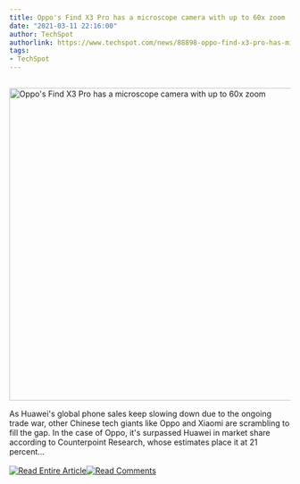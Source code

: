 ```yaml
---
title: Oppo's Find X3 Pro has a microscope camera with up to 60x zoom
date: "2021-03-11 22:16:00"
author: TechSpot
authorlink: https://www.techspot.com/news/88898-oppo-find-x3-pro-has-microscope-camera-up.html
tags:
- TechSpot
---
```

<a href="https://www.techspot.com/news/88898-oppo-find-x3-pro-has-microscope-camera-up.html" target="_blank"><img src="https://static.techspot.com/images2/news/ts3_thumbs/2021/03/2021-03-11-ts3_thumbs-bd5.jpg" width="800" height="560" style="padding: 15px 0" title="Oppo's Find X3 Pro has a microscope camera with up to 60x zoom" /></a><br />As Huawei's global phone sales keep slowing down due to the ongoing trade war, other Chinese tech giants like Oppo and Xiaomi are scrambling to fill the gap. In the case of Oppo, it's surpassed Huawei in market share according to Counterpoint Research, whose estimates place it at 21 percent...<br /><br /><a href="https://www.techspot.com/news/88898-oppo-find-x3-pro-has-microscope-camera-up.html"><img src="https://static.techspot.com/images/rss/rss_buttons_01.png" border="0" alt="Read Entire Article" /></a><a href="https://www.techspot.com/news/88898-oppo-find-x3-pro-has-microscope-camera-up.html#comments"><img src="https://static.techspot.com/images/rss/rss_buttons_02.png" border="0" alt="Read Comments" /></a><br /><br />